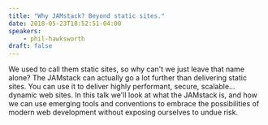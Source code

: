 ```yaml
---
title: "Why JAMstack? Beyond static sites."
date: 2018-05-23T18:52:51-04:00
speakers:
    - phil-hawksworth
draft: false
---
```


We used to call them static sites, so why can't we just leave that name alone? The JAMstack can actually go a lot further than delivering static sites. You can use it to deliver highly performant, secure, scalable... dynamic web sites. In this talk we'll look at what the JAMstack is, and how we can use emerging tools and conventions to embrace the possibilities of modern web development without exposing ourselves to undue risk.